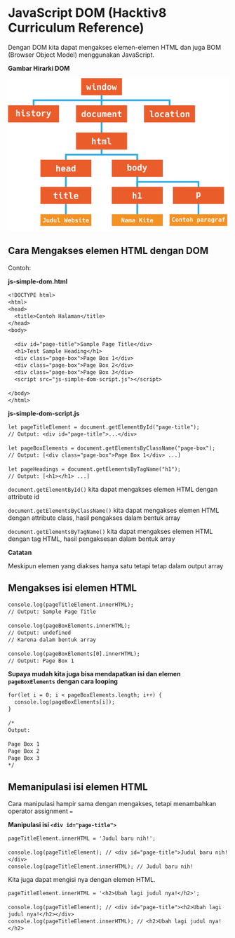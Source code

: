 # JavaScript DOM (Hacktiv8 Curriculum Reference)
Dengan DOM kita dapat mengakses elemen-elemen HTML dan juga BOM (Browser Object Model)
menggunakan JavaScript.

**Gambar Hirarki DOM**

![Gambar Hirarki DOM](https://github.com/ivannsu/summary/blob/master/assets/images/html-dom.png)

## Cara Mengakses elemen HTML dengan DOM

Contoh: 

**js-simple-dom.html**
```
<!DOCTYPE html>
<html>
<head>
  <title>Contoh Halaman</title>
</head>
<body>

  <div id="page-title">Sample Page Title</div>
  <h1>Test Sample Heading</h1>
  <div class="page-box">Page Box 1</div>
  <div class="page-box">Page Box 2</div>
  <div class="page-box">Page Box 3</div>
  <script src="js-simple-dom-script.js"></script>

</body>
</html>
```

**js-simple-dom-script.js**
```
let pageTitleElement = document.getElementById("page-title");
// Output: <div id="page-title">...</div>

let pageBoxElements = document.getElementsByClassName("page-box");
// Output: [<div class="page-box">Page Box 1</div> ...]

let pageHeadings = document.getElementsByTagName("h1");
// Output: [<h1></h1> ...]
```

`document.getElementById()` 
kita dapat mengakses elemen HTML dengan attribute id

`document.getElementsByClassName()` 
kita dapat mengakses elemen HTML
dengan attribute class, hasil pengakses dalam bentuk array

`document.getElementsByTagName()`
kita dapat mengakses elemen HTML dengan tag HTML, hasil pengaksesan dalam
bentuk array

**Catatan**

Meskipun elemen yang diakses hanya satu tetapi tetap dalam output array

## Mengakses isi elemen HTML
```
console.log(pageTitleElement.innerHTML);
// Output: Sample Page Title

console.log(pageBoxElements.innerHTML);
// Output: undefined
// Karena dalam bentuk array

console.log(pageBoxElements[0].innerHTML);
// Output: Page Box 1
```

**Supaya mudah kita juga bisa mendapatkan isi dan elemen `pageBoxElements` dengan cara looping**

```
for(let i = 0; i < pageBoxElements.length; i++) {
  console.log(pageBoxElements[i]);
}

/* 
Output:

Page Box 1
Page Box 2
Page Box 3
*/
```

## Memanipulasi isi elemen HTML
Cara manipulasi hampir sama dengan mengakses, tetapi menambahkan operator assignment `=`

**Manipulasi isi `<div id="page-title">`**
```
pageTitleElement.innerHTML = 'Judul baru nih!';

console.log(pageTitleElement); // <div id="page-title">Judul baru nih!</div>
console.log(pageTitleElement.innerHTML); // Judul baru nih!
```

Kita juga dapat mengisi nya dengan elemen HTML.
```
pageTitleElement.innerHTML = '<h2>Ubah lagi judul nya!</h2>';

console.log(pageTitleElement); // <div id="page-title"><h2>Ubah lagi judul nya!</h2></div>
console.log(pageTitleElement.innerHTML); // <h2>Ubah lagi judul nya!</h2>
```